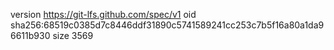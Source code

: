 version https://git-lfs.github.com/spec/v1
oid sha256:68519c0385d7c8446ddf31890c5741589241cc253c7b5f16a80a1da96611b930
size 3569
